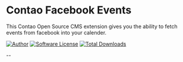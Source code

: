 Contao Facebook Events
==========================

This Contao Open Source CMS extension gives you the ability to fetch events from facebook into your calender.

[![Author](http://img.shields.io/badge/author-@1upgmbh-blue.svg?style=flat-square)](https://twitter.com/1upgmbh)
[![Software License](http://img.shields.io/badge/license-MIT-brightgreen.svg?style=flat-square)](LICENSE)
[![Total Downloads](http://img.shields.io/packagist/dt/oneup/contao-facebook-events.svg?style=flat-square)](https://packagist.org/packages/oneup/contao-facebook-events)

--
